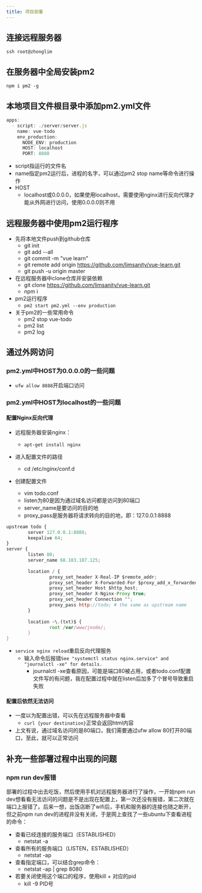 ```yaml
---
title: 项目部署
---
```


## 连接远程服务器

`ssh root@zhonglim`

## 在服务器中全局安装pm2

`npm i pm2 -g`

## 本地项目文件根目录中添加pm2.yml文件

```js
apps:
  - script: ./server/server.js
    name: vue-todo
    env_production:
      NODE_ENV: production
      HOST: localhost
      PORT: 8888
```

- script指运行的文件名
- name指定pm2运行后，进程的名字，可以通过pm2 stop name等命令进行操作
- HOST
  - localhost或0.0.0.0，如果使用localhost，需要使用nginx进行反向代理才能从外网进行访问，使用0.0.0.0则不用

## 远程服务器中使用pm2运行程序

- 先将本地文件push到github仓库
  - git init
  - git add --all
  - git commit -m "vue learn"
  - git remote add origin https://github.com/limsanity/vue-learn.git
  - git push -u origin master
- 在远程服务器中clone仓库并安装依赖
  - git clone  https://github.com/limsanity/vue-learn.git
  - npm i
- pm2运行程序
  - `pm2 start pm2.yml --env production`
- 关于pm2的一些常用命令
  - pm2 stop vue-todo
  - pm2 list
  - pm2 log

## 通过外网访问

### pm2.yml中HOST为0.0.0.0的一些问题

- `ufw allow 8888`开启端口访问

### pm2.yml中HOST为localhost的一些问题

#### 配置Nginx反向代理

- 远程服务器安装nginx：
  - `apt-get install nginx`

- 进入配置文件的路径
  - cd /etc/nginx/conf.d
- 创建配置文件
  - vim todo.conf
  - listen为80是因为通过域名访问都是访问到80端口
  - server_name是要访问的目的地
  - proxy_pass是服务器将请求转向的目的地，即：127.0.0.1:8888

```js
upstream todo {                                                             
        server 127.0.0.1:8888;                                              
        keepalive 64;                                                       
}                                                                           
server {                                                                    
        listen 80;                                                          
        server_name 68.183.187.125;                                         
                                                                            
        location / {                                                        
                proxy_set_header X-Real-IP $remote_addr;                    
                proxy_set_header X-Forwarded-For $proxy_add_x_forwarded_for;
                proxy_set_header Host $http_host;                           
                proxy_set_header X-Nginx-Proxy true;                        
                proxy_set_header Connection "";                             
                proxy_pass http://todo; # the same as upstream name         
        }                                                                   
                                                                            
        location ~\.(txt)$ {                                                
                root /var/www/jnode/;                                       
        }                                                                   
}                                                                           
```

- `service nginx reload`重启反向代理服务
  - 输入命令后报错`See "systemctl status nginx.service" and "journalctl -xe" for details.`
    - journalctl -xe查看原因，可能是端口80被占用，或者todo.conf配置文件写的有问题，我在配置过程中就在listen后加多了个冒号导致重启失败

#### 配置后依然无法访问

- 一度以为配置出错，可以先在远程服务器中查看
  - `curl {your destination}`正常会返回html内容
- 上文有说，通过域名访问的是80端口，我们需要通过ufw allow 80打开80端口，至此，就可以正常访问

## 补充一些部署过程中出现的问题

### npm run dev报错

部署的过程中出去吃饭，然后使用手机对远程服务器进行了操作，一开始npm run dev想看看无法访问的问题是不是出现在配置上，第一次还没有报错，第二次就在端口上报错了。后来一想，出饭店断了wifi后，手机和服务器的连接也随之断开，但之前npm run dev的进程并没有关闭，于是网上查找了一些ubuntu下查看进程的命令：

- 查看已经连接的服务端口（ESTABLISHED）
  - netstat -a
- 查看所有的服务端口（LISTEN，ESTABLISHED）
  - netstat -ap
- 查看指定端口，可以结合grep命令：
  - netstat -ap | grep 8080
- 若要关闭使用这个端口的程序，使用kill + 对应的pid
  - kill -9 PID号
